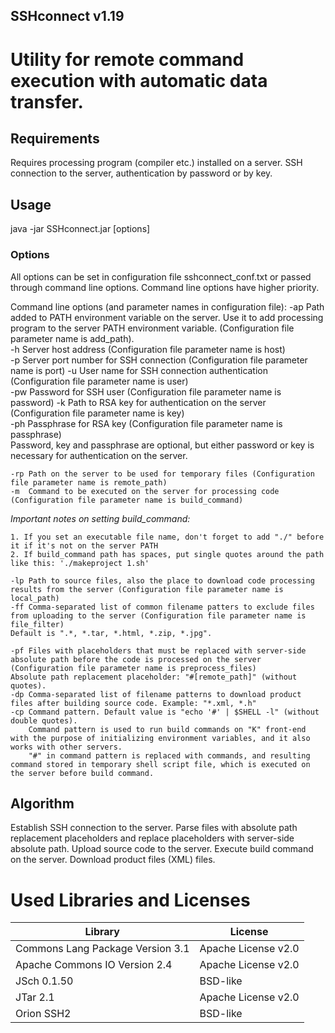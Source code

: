 ## SSHconnect v1.19
 
# Utility for remote command execution with automatic data transfer. 
 
 
## Requirements
 
Requires processing program (compiler etc.) installed on a server.
SSH connection to the server, authentication by password or by key.
 
 
## Usage
 
java -jar SSHconnect.jar [options] 
  
   
### Options
 
 All options can be set in configuration file sshconnect_conf.txt or passed through command line options.
 Command line options have higher priority. 
 
 Command line options (and parameter names in configuration file):
 	-ap	Path added to PATH environment variable on the server. Use it to add processing program to the server PATH environment variable. (Configuration file parameter name is add_path).		
	-h	Server host address (Configuration file parameter name is host)		
	-p	Server port number for SSH connection (Configuration file parameter name is port)
	-u	User name for SSH connection authentication (Configuration file parameter name is user)		
	-pw	Password for SSH user (Configuration file parameter name is password)		-k	Path to RSA key for authentication on the server (Configuration file parameter name is key) 		
	-ph	Passphrase for RSA key (Configuration file parameter name is passphrase)	
	Password, key and passphrase are optional, but either password or key is necessary for authentication on the server.
 
	-rp	Path on the server to be used for temporary files (Configuration file parameter name is remote_path) 		
	-m	Command to be executed on the server for processing code (Configuration file parameter name is build_command)
	
 _Important notes on setting build_command:_

	1. If you set an executable file name, don't forget to add "./" before it if it's not on the server PATH
	2. If build_command path has spaces, put single quotes around the path like this: './makeproject 1.sh'
 
	-lp	Path to source files, also the place to download code processing results from the server (Configuration file parameter name is local_path)	
	-ff	Comma-separated list of common filename patters to exclude files from uploading to the server (Configuration file parameter name is file_filter)
 	Default is ".*, *.tar, *.html, *.zip, *.jpg".
 
	-pf	Files with placeholders that must be replaced with server-side absolute path before the code is processed on the server (Configuration file parameter name is preprocess_files)
  	Absolute path replacement placeholder: "#[remote_path]" (without quotes).
  	-dp	Comma-separated list of filename patterns to download product files after building source code. Example: "*.xml, *.h"
  	-cp	Command pattern. Default value is "echo '#' | $SHELL -l" (without double quotes). 
  		Command pattern is used to run build commands on "K" front-end with the purpose of initializing environment variables, and it also works with other servers. 
  		"#" in command pattern is replaced with commands, and resulting command stored in temporary shell script file, which is executed on the server before build command.
    
   
## Algorithm
 
 Establish SSH connection to the server.
 Parse files with absolute path replacement placeholders and replace placeholders with server-side absolute path. 
 Upload source code to the server.
 Execute build command on the server.
 Download product files (XML) files. 
 
 
# Used Libraries and Licenses
 
| Library | License|
|---------|--------|
| Commons Lang Package Version 3.1 | Apache License v2.0 |
| Apache Commons IO Version 2.4	| Apache License v2.0 |
| JSch 0.1.50 | BSD-like |
| JTar 2.1 | Apache License v2.0 |
| Orion SSH2 | BSD-like |


 